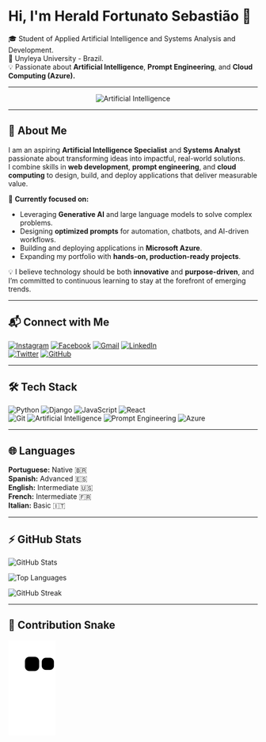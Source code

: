 # Hi, I'm Herald Fortunato Sebastião 👋  

🎓 Student of Applied Artificial Intelligence and Systems Analysis and Development.  
📍 Unyleya University - Brazil.  
💡 Passionate about **Artificial Intelligence**, **Prompt Engineering**, and **Cloud Computing (Azure).**  

---

<p align="center">
  <img src="https://raw.githubusercontent.com/Fortunato-Herald/Fortunato-Herald/main/assets/ai-banner.png" 
       alt="Artificial Intelligence" width="800"/>
</p>

---

## 📖 About Me  
I am an aspiring **Artificial Intelligence Specialist** and **Systems Analyst** passionate about transforming ideas into impactful, real-world solutions.  
I combine skills in **web development**, **prompt engineering**, and **cloud computing** to design, build, and deploy applications that deliver measurable value.  

🚀 **Currently focused on:**  
- Leveraging **Generative AI** and large language models to solve complex problems.  
- Designing **optimized prompts** for automation, chatbots, and AI-driven workflows.  
- Building and deploying applications in **Microsoft Azure**.  
- Expanding my portfolio with **hands-on, production-ready projects**.  

💡 I believe technology should be both **innovative** and **purpose-driven**, and I’m committed to continuous learning to stay at the forefront of emerging trends.  

---

## 📬 Connect with Me  

[![Instagram](https://img.shields.io/badge/Instagram-%23E4405F?style=for-the-badge&logo=instagram&logoColor=white)](https://www.instagram.com/herald.fortunato/) 
[![Facebook](https://img.shields.io/badge/Facebook-1877F2?style=for-the-badge&logo=facebook&logoColor=white)](https://www.facebook.com/herald.fortunato.12/) 
[![Gmail](https://img.shields.io/badge/Gmail-D14836?style=for-the-badge&logo=gmail&logoColor=white)](mailto:heraldfortunato1@gmail.com) 
[![LinkedIn](https://img.shields.io/badge/LinkedIn-0077B5?style=for-the-badge&logo=linkedin&logoColor=white)](https://www.linkedin.com/in/herald-fortunato-sebasti%C3%A3o-677429218/)  
[![Twitter](https://img.shields.io/badge/Twitter-1DA1F2?style=for-the-badge&logo=twitter&logoColor=white)](https://twitter.com/FortunatoHerald) 
[![GitHub](https://img.shields.io/badge/GitHub-100000?style=for-the-badge&logo=github&logoColor=white)](https://github.com/Fortunato-Herald)  

---

## 🛠️ Tech Stack  

![Python](https://img.shields.io/badge/Python-3776AB?style=for-the-badge&logo=python&logoColor=white) 
![Django](https://img.shields.io/badge/Django-092E20?style=for-the-badge&logo=django&logoColor=white) 
![JavaScript](https://img.shields.io/badge/JavaScript-F7DF1E?style=for-the-badge&logo=javascript&logoColor=black) 
![React](https://img.shields.io/badge/React-20232A?style=for-the-badge&logo=react&logoColor=61DAFB)  
![Git](https://img.shields.io/badge/Git-F05032?style=for-the-badge&logo=git&logoColor=white) 
![Artificial Intelligence](https://img.shields.io/badge/Artificial%20Intelligence-FF6F00?style=for-the-badge&logo=openai&logoColor=white) 
![Prompt Engineering](https://img.shields.io/badge/Prompt%20Engineering-8E44AD?style=for-the-badge&logo=chatbot&logoColor=white) 
![Azure](https://img.shields.io/badge/Microsoft%20Azure-0078D4?style=for-the-badge&logo=microsoftazure&logoColor=white)  

---

## 🌐 Languages  

**Portuguese:** Native 🇧🇷  
**Spanish:** Advanced 🇪🇸  
**English:** Intermediate 🇺🇸  
**French:** Intermediate 🇫🇷  
**Italian:** Basic 🇮🇹  

---

## ⚡ GitHub Stats  

![GitHub Stats](https://github-readme-stats.vercel.app/api?username=Fortunato-Herald&show_icons=true&theme=tokyonight)  

![Top Languages](https://github-readme-stats.vercel.app/api/top-langs/?username=Fortunato-Herald&layout=compact&langs_count=8&theme=tokyonight)  

![GitHub Streak](https://github-readme-streak-stats.herokuapp.com/?user=Fortunato-Herald&theme=tokyonight)  

---

## 🧩 Contribution Snake  

<picture>
  <source media="(prefers-color-scheme: dark)" srcset="https://raw.githubusercontent.com/Fortunato-Herald/Fortunato-Herald/output/github-contribution-grid-snake-dark.svg" />
  <source media="(prefers-color-scheme: light)" srcset="https://raw.githubusercontent.com/Fortunato-Herald/Fortunato-Herald/output/github-contribution-grid-snake.svg" />
  <img alt="Snake animation" src="https://raw.githubusercontent.com/Fortunato-Herald/Fortunato-Herald/output/github-contribution-grid-snake.svg" />
</picture>
